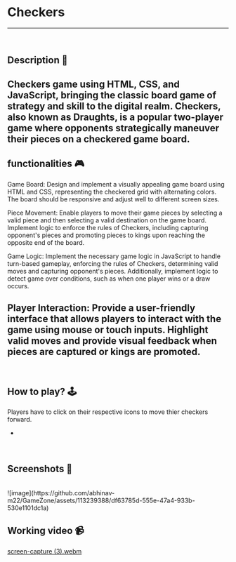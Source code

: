 # **Checkers** 

---

<br>

## **Description 📃**
Checkers game using HTML, CSS, and JavaScript, bringing the classic board game of strategy and skill to the digital realm. 
Checkers, also known as Draughts, is a popular two-player game where opponents strategically maneuver their pieces on a checkered game board.
- 

## **functionalities 🎮**
<!-- add functionalities over here -->

Game Board: Design and implement a visually appealing game board using HTML and CSS, representing the checkered grid with alternating colors. The board should be responsive and adjust well to different screen sizes.

Piece Movement: Enable players to move their game pieces by selecting a valid piece and then selecting a valid destination on the game board. Implement logic to enforce the rules of Checkers, including capturing opponent's pieces and promoting pieces to kings upon reaching the opposite end of the board.

Game Logic: Implement the necessary game logic in JavaScript to handle turn-based gameplay, enforcing the rules of Checkers, determining valid moves and capturing opponent's pieces. Additionally, implement logic to detect game over conditions, such as when one player wins or a draw occurs.

Player Interaction: Provide a user-friendly interface that allows players to interact with the game using mouse or touch inputs. Highlight valid moves and provide visual feedback when pieces are captured or kings are promoted.
- 
<br>

## **How to play? 🕹️**
<!-- add the steps how to play games -->

Players have to click on their respective icons to move thier checkers forward. 

- 

<br>

## **Screenshots 📸**

<br>
![image](https://github.com/abhinav-m22/GameZone/assets/113239388/df63785d-555e-47a4-933b-530e1101dc1a)


<br>

## **Working video 📹**

[screen-capture (3).webm](https://github.com/abhinav-m22/GameZone/assets/113239388/5c127693-c6f4-4687-bd01-18b77efd21e7)
